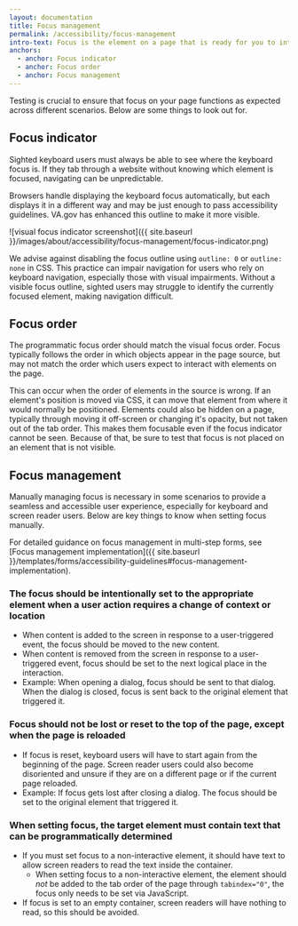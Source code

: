 ```yaml
---
layout: documentation
title: Focus management
permalink: /accessibility/focus-management
intro-text: Focus is the element on a page that is ready for you to interact with. It's important for making websites accessible, especially for people who use keyboards or other assistive technology to use the site.
anchors:
  - anchor: Focus indicator
  - anchor: Focus order
  - anchor: Focus management
---
```


Testing is crucial to ensure that focus on your page functions as expected across different scenarios. Below are some things to look out for.

## Focus indicator

Sighted keyboard users must always be able to see where the keyboard focus is. If they tab through a website without knowing which element is focused, navigating can be unpredictable.

Browsers handle displaying the keyboard focus automatically, but each displays it in a different way and may be just enough to pass accessibility guidelines. VA.gov has enhanced this outline to make it more visible.

![visual focus indicator screenshot]({{ site.baseurl }}/images/about/accessibility/focus-management/focus-indicator.png)

We advise against disabling the focus outline using `outline: 0` or `outline: none` in CSS. This practice can impair navigation for users who rely on keyboard navigation, especially those with visual impairments. Without a visible focus outline, sighted users may struggle to identify the currently focused element, making navigation difficult.

## Focus order

The programmatic focus order should match the visual focus order. Focus typically follows the order in which objects appear in the page source, but may not match the order which users expect to interact with elements on the page. 

This can occur when the order of elements in the source is wrong. If an element's position is moved via CSS, it can move that element from where it would normally be positioned. Elements could also be hidden on a page, typically through moving it off-screen or changing it's opacity, but not taken out of the tab order. This makes them focusable even if the focus indicator cannot be seen. Because of that, be sure to test that focus is not placed on an element that is not visible.

## Focus management

Manually managing focus is necessary in some scenarios to provide a seamless and accessible user experience, especially for keyboard and screen reader users. Below are key things to know when setting focus manually.

For detailed guidance on focus management in multi-step forms, see [Focus management implementation]({{ site.baseurl }}/templates/forms/accessibility-guidelines#focus-management-implementation).

### The focus should be intentionally set to the appropriate element when a user action requires a change of context or location

- When content is added to the screen in response to a user-triggered event, the focus should be moved to the new content.
- When content is removed from the screen in response to a user-triggered event, focus should be set to the next logical place in the interaction.
- Example: When opening a dialog, focus should be sent to that dialog. When the dialog is closed, focus is sent back to the original element that triggered it.

### Focus should not be lost or reset to the top of the page, except when the page is reloaded

- If focus is reset, keyboard users will have to start again from the beginning of the page. Screen reader users could also become disoriented and unsure if they are on a different page or if the current page reloaded.
- Example: If focus gets lost after closing a dialog. The focus should be set to the original element that triggered it.

### When setting focus, the target element must contain text that can be programmatically determined

- If you must set focus to a non-interactive element, it should have text to allow screen readers to read the text inside the container.
  - When setting focus to a non-interactive element, the element should _not_ be added to the tab order of the page through `tabindex="0"`, the focus only needs to be set via JavaScript.
- If focus is set to an empty container, screen readers will have nothing to read, so this should be avoided.
